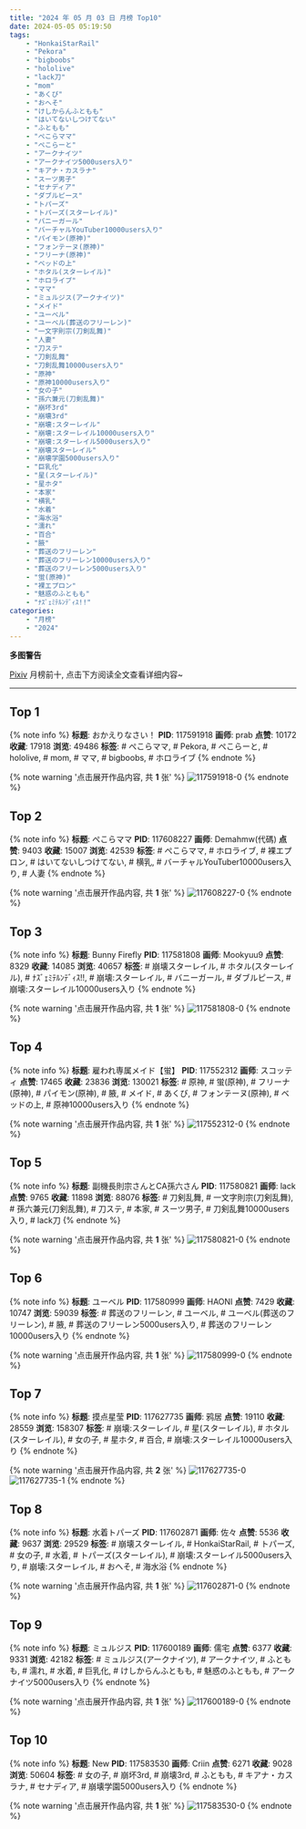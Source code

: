 ```yaml
---
title: "2024 年 05 月 03 日 月榜 Top10"
date: 2024-05-05 05:19:50
tags:
    - "HonkaiStarRail"
    - "Pekora"
    - "bigboobs"
    - "hololive"
    - "lack刀"
    - "mom"
    - "あくび"
    - "おへそ"
    - "けしからんふともも"
    - "はいてないしつけてない"
    - "ふともも"
    - "ぺこらママ"
    - "ぺこらーと"
    - "アークナイツ"
    - "アークナイツ5000users入り"
    - "キアナ・カスラナ"
    - "スーツ男子"
    - "セナディア"
    - "ダブルピース"
    - "トパーズ"
    - "トパーズ(スターレイル)"
    - "バニーガール"
    - "バーチャルYouTuber10000users入り"
    - "パイモン(原神)"
    - "フォンテーヌ(原神)"
    - "フリーナ(原神)"
    - "ベッドの上"
    - "ホタル(スターレイル)"
    - "ホロライブ"
    - "ママ"
    - "ミュルジス(アークナイツ)"
    - "メイド"
    - "ユーベル"
    - "ユーベル(葬送のフリーレン)"
    - "一文字則宗(刀剣乱舞)"
    - "人妻"
    - "刀ステ"
    - "刀剣乱舞"
    - "刀剣乱舞10000users入り"
    - "原神"
    - "原神10000users入り"
    - "女の子"
    - "孫六兼元(刀剣乱舞)"
    - "崩坏3rd"
    - "崩壊3rd"
    - "崩壊:スターレイル"
    - "崩壊:スターレイル10000users入り"
    - "崩壊:スターレイル5000users入り"
    - "崩壊スターレイル"
    - "崩壊学園5000users入り"
    - "巨乳化"
    - "星(スターレイル)"
    - "星ホタ"
    - "本家"
    - "横乳"
    - "水着"
    - "海水浴"
    - "濡れ"
    - "百合"
    - "腋"
    - "葬送のフリーレン"
    - "葬送のフリーレン10000users入り"
    - "葬送のフリーレン5000users入り"
    - "蛍(原神)"
    - "裸エプロン"
    - "魅惑のふともも"
    - "ﾅｽﾞｪﾐﾃﾙﾝﾃﾞｨｽ!!"
categories:
    - "月榜"
    - "2024"
---
```


<i class="fa fa-triangle-exclamation"></i>**多图警告**<i class="fa fa-triangle-exclamation"></i>

[Pixiv](https://www.pixiv.net/) 月榜前十, 点击下方阅读全文查看详细内容~

<!-- more -->

---

## Top 1

{% note info %}
**标题**: おかえりなさい！
**PID**: 117591918 **画师**: prab
**点赞**: 10172 **收藏**: 17918 **浏览**: 49486
**标签**: # ぺこらママ, # Pekora, # ぺこらーと, # hololive, # mom, # ママ, # bigboobs, # ホロライブ
{% endnote %}

{% note warning '点击展开作品内容, 共 **1** 张' %}
![117591918-0](https://i.pixiv.re/img-original/img/2024/04/06/11/24/33/117591918_p0.png)
{% endnote %}

## Top 2

{% note info %}
**标题**: ぺこらママ
**PID**: 117608227 **画师**: Demahmw(代碼)
**点赞**: 9403 **收藏**: 15007 **浏览**: 42539
**标签**: # ぺこらママ, # ホロライブ, # 裸エプロン, # はいてないしつけてない, # 横乳, # バーチャルYouTuber10000users入り, # 人妻
{% endnote %}

{% note warning '点击展开作品内容, 共 **1** 张' %}
![117608227-0](https://i.pixiv.re/img-original/img/2024/04/06/22/14/16/117608227_p0.jpg)
{% endnote %}

## Top 3

{% note info %}
**标题**: Bunny Firefly
**PID**: 117581808 **画师**: Mookyuu9
**点赞**: 8329 **收藏**: 14085 **浏览**: 40657
**标签**: # 崩壊スターレイル, # ホタル(スターレイル), # ﾅｽﾞｪﾐﾃﾙﾝﾃﾞｨｽ!!, # 崩壊:スターレイル, # バニーガール, # ダブルピース, # 崩壊:スターレイル10000users入り
{% endnote %}

{% note warning '点击展开作品内容, 共 **1** 张' %}
![117581808-0](https://i.pixiv.re/img-original/img/2024/04/06/00/19/51/117581808_p0.jpg)
{% endnote %}

## Top 4

{% note info %}
**标题**: 雇われ専属メイド【蛍】
**PID**: 117552312 **画师**: スコッティ
**点赞**: 17465 **收藏**: 23836 **浏览**: 130021
**标签**: # 原神, # 蛍(原神), # フリーナ(原神), # パイモン(原神), # 腋, # メイド, # あくび, # フォンテーヌ(原神), # ベッドの上, # 原神10000users入り
{% endnote %}

{% note warning '点击展开作品内容, 共 **1** 张' %}
![117552312-0](https://i.pixiv.re/img-original/img/2024/04/05/00/00/20/117552312_p0.jpg)
{% endnote %}

## Top 5

{% note info %}
**标题**: 副機長則宗さんとCA孫六さん
**PID**: 117580821 **画师**: lack
**点赞**: 9765 **收藏**: 11898 **浏览**: 88076
**标签**: # 刀剣乱舞, # 一文字則宗(刀剣乱舞), # 孫六兼元(刀剣乱舞), # 刀ステ, # 本家, # スーツ男子, # 刀剣乱舞10000users入り, # lack刀
{% endnote %}

{% note warning '点击展开作品内容, 共 **1** 张' %}
![117580821-0](https://i.pixiv.re/img-original/img/2024/04/06/00/00/25/117580821_p0.png)
{% endnote %}

## Top 6

{% note info %}
**标题**: ユーベル
**PID**: 117580999 **画师**: HAONI
**点赞**: 7429 **收藏**: 10747 **浏览**: 59039
**标签**: # 葬送のフリーレン, # ユーベル, # ユーベル(葬送のフリーレン), # 腋, # 葬送のフリーレン5000users入り, # 葬送のフリーレン10000users入り
{% endnote %}

{% note warning '点击展开作品内容, 共 **1** 张' %}
![117580999-0](https://i.pixiv.re/img-original/img/2024/04/06/00/01/11/117580999_p0.jpg)
{% endnote %}

## Top 7

{% note info %}
**标题**: 摸点星莹
**PID**: 117627735 **画师**: 鸦居
**点赞**: 19110 **收藏**: 28559 **浏览**: 158307
**标签**: # 崩壊:スターレイル, # 星(スターレイル), # ホタル(スターレイル), # 女の子, # 星ホタ, # 百合, # 崩壊:スターレイル10000users入り
{% endnote %}

{% note warning '点击展开作品内容, 共 **2** 张' %}
![117627735-0](https://i.pixiv.re/img-original/img/2024/04/07/14/16/35/117627735_p0.jpg)
![117627735-1](https://i.pixiv.re/img-original/img/2024/04/07/14/16/35/117627735_p1.jpg)
{% endnote %}

## Top 8

{% note info %}
**标题**: 水着トパーズ
**PID**: 117602871 **画师**: 佐々
**点赞**: 5536 **收藏**: 9637 **浏览**: 29529
**标签**: # 崩壊スターレイル, # HonkaiStarRail, # トパーズ, # 女の子, # 水着, # トパーズ(スターレイル), # 崩壊:スターレイル5000users入り, # 崩壊:スターレイル, # おへそ, # 海水浴
{% endnote %}

{% note warning '点击展开作品内容, 共 **1** 张' %}
![117602871-0](https://i.pixiv.re/img-original/img/2024/04/06/19/34/06/117602871_p0.jpg)
{% endnote %}

## Top 9

{% note info %}
**标题**: ミュルジス
**PID**: 117600189 **画师**: 儒宅
**点赞**: 6377 **收藏**: 9331 **浏览**: 42182
**标签**: # ミュルジス(アークナイツ), # アークナイツ, # ふともも, # 濡れ, # 水着, # 巨乳化, # けしからんふともも, # 魅惑のふともも, # アークナイツ5000users入り
{% endnote %}

{% note warning '点击展开作品内容, 共 **1** 张' %}
![117600189-0](https://i.pixiv.re/img-original/img/2024/04/06/18/00/08/117600189_p0.jpg)
{% endnote %}

## Top 10

{% note info %}
**标题**: New
**PID**: 117583530 **画师**: Criin
**点赞**: 6271 **收藏**: 9028 **浏览**: 50604
**标签**: # 女の子, # 崩坏3rd, # 崩壊3rd, # ふともも, # キアナ・カスラナ, # セナディア, # 崩壊学園5000users入り
{% endnote %}

{% note warning '点击展开作品内容, 共 **1** 张' %}
![117583530-0](https://i.pixiv.re/img-original/img/2024/04/06/01/20/06/117583530_p0.jpg)
{% endnote %}
